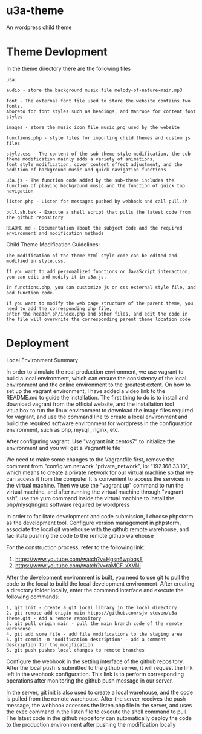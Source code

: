 # u3a-theme

An wordpress child theme

# Theme Devlopment

In the theme directory there are the following files

    u3a:

    audio - store the background music file melody-of-nature-main.mp3

    font - The external font file used to store the website contains two fonts, 
    Aboreto for font styles such as headings, and Manrope for content font styles

    images - store the music icon file music.png used by the website

    functions.php - style files for importing child themes and custom js files

    style.css - The content of the sub-theme style modification, the sub-theme modification mainly adds a variety of animations, 
    font style modification, cover content effect adjustment, and the addition of background music and quick navigation functions

    u3a.js - The function code added by the sub-theme includes the function of playing background music and the function of quick top navigation
    
    listen.php - Listen for messages pushed by webhook and call pull.sh

    pull.sh.bak - Execute a shell script that pulls the latest code from the github repository

    README.md - Documentation about the subject code and the required environment and modification methods

Child Theme Modification Guidelines:

    The modification of the theme html style code can be edited and modified in style.css. 

    If you want to add personalized functions or JavaScript interaction, you can edit and modify it in u3a.js.

    In functions.php, you can customize js or css external style file, and add function code.

    If you want to modify the web page structure of the parent theme, you need to add the corresponding php file,
    enter the header.ph/index.php and other files, and edit the code in the file will overwrite the corresponding parent theme location code

# Deployment

Local Environment Summary

In order to simulate the real production environment, we use vagrant to build a local environment, which can ensure the consistency of the local environment and the online environment to the greatest extent. On how to set up the vagrant environment, I have added a video link to the README.md to guide the installation. The first thing to do is to install and download vagrant from the official website, and the installation tool vitualbox to run the linux environment to download the image files required for vagrant, and use the command line to create a local environment and build the required software environment for wordpress in the configuration environment, such as php, mysql , nginx, etc.

After configuring vagrant:
Use "vagrant init centos7" to initialize the environment and you will get a Vagrantfile file

We need to make some changes to the Vagrantfile first, remove the comment from "config.vm.network "private_network", ip: "192.168.33.10", which means to create a private network for our virtual machine so that we can access it from the computer It is convenient to access the services in the virtual machine. Then we use the "vagrant up" command to run the virtual machine, and after running the virtual machine through "vagrant ssh", use the yum command inside the virtual machine to install the php/mysql/nginx software required by wordpress

In order to facilitate development and code submission, I choose phpstorm as the development tool. Configure version management in phpstorm, associate the local git warehouse with the github remote warehouse, and facilitate pushing the code to the remote github warehouse


For the construction process, refer to the following link:

1. https://www.youtube.com/watch?v=Hgsn6wpbqsE
2. https://www.youtube.com/watch?v=raMCF-xXVNI

After the development environment is built, you need to use git to pull the code to the local to build the local
development environment. After creating a directory folder locally, enter the command interface and execute the
following commands:

    1, git init - create a git local library in the local directory
    2. git remote add origin main https://github.com/sjw-steven/u3a-theme.git - Add a remote repository
    3. git pull origin main - pull the main branch code of the remote warehouse
    4. git add some file - add file modifications to the staging area
    5. git commit -m 'modification description' - add a comment description for the modification
    6. git push pushes local changes to remote branches

Configure the webhook in the setting interface of the github repository. After the local push is submitted to the github
server, it will request the link left in the webhook configuration. This link is to perform corresponding operations
after monitoring the github push message in our server.

In the server, git init is also used to create a local warehouse, and the code is pulled from the remote warehouse.
After the server receives the push message, the webhook accesses the listen.php file in the server, and uses the exec
command in the listen file to execute the shell command to pull. The latest code in the github repository can
automatically deploy the code to the production environment after pushing the modification locally